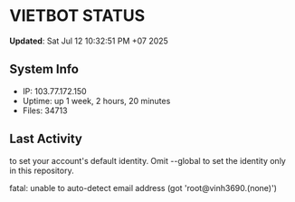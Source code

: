# VIETBOT STATUS
**Updated**: Sat Jul 12 10:32:51 PM +07 2025

## System Info
- IP: 103.77.172.150
- Uptime: up 1 week, 2 hours, 20 minutes
- Files: 34713

## Last Activity

to set your account's default identity.
Omit --global to set the identity only in this repository.

fatal: unable to auto-detect email address (got 'root@vinh3690.(none)')
